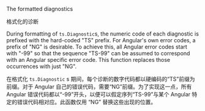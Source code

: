 The formatted diagnostics

格式化的诊断

During formatting of `ts.Diagnostic`s, the numeric code of each diagnostic is prefixed with the
hard-coded "TS" prefix. For Angular's own error codes, a prefix of "NG" is desirable. To achieve
this, all Angular error codes start with "-99" so that the sequence "TS-99" can be assumed to
correspond with an Angular specific error code. This function replaces those occurrences with
just "NG".

在格式化 `ts.Diagnostic` s 期间，每个诊断的数字代码都以硬编码的“TS”前缀为前缀。对于 Angular
自己的错误代码，需要“NG”前缀。为了实现这一点，所有 Angular
错误代码都以“-99”开头，以便可以假定序列“TS-99”与某个 Angular 特定的错误代码相对应。此函数仅用
“NG” 替换这些出现的位置。